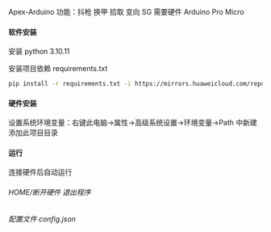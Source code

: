 Apex-Arduino
功能：抖枪 换甲 拾取 变向 SG
需要硬件 Arduino Pro Micro

#### 软件安装

安装 python 3.10.11

安装项目依赖 requirements.txt

```bash
pip install -r requirements.txt -i https://mirrors.huaweicloud.com/repository/pypi/simple
```

#### 硬件安装

设置系统环境变量：右键此电脑->属性->高级系统设置->环境变量->Path 中新建添加此项目目录

#### 运行

连接硬件后自动运行

###### HOME/断开硬件 退出程序

###### 配置文件 config.json

